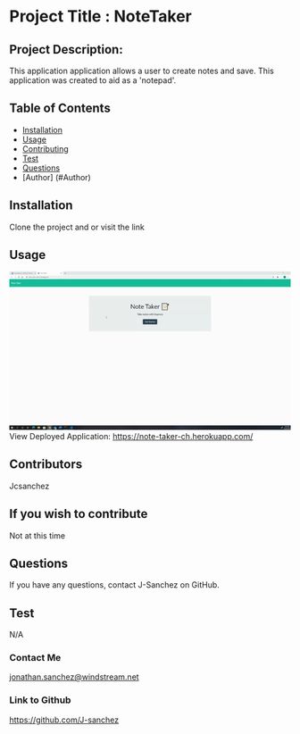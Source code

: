 # Project Title : NoteTaker
## Project Description:
This application application allows a user to create notes and save. This application was created to aid as a 'notepad'.  
## Table of Contents
* [Installation](#installation)
* [Usage](#usage)
* [Contributing](#contributing)
* [Test](#test)
* [Questions](#questions)
* [Author] (#Author)
## Installation
Clone the project and or visit the link
## Usage
![Video of Usage](./public/assets/img/walkaround.gif)
View Deployed Application: https://note-taker-ch.herokuapp.com/
## Contributors
Jcsanchez
## If you wish to contribute
Not at this time
## Questions
If you have any questions, contact J-Sanchez on GitHub.
## Test
N/A
### Contact Me
jonathan.sanchez@windstream.net
### Link to Github
https://github.com/J-sanchez

